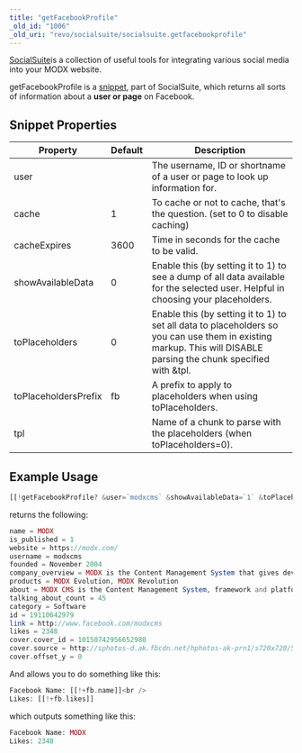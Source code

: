 ```yaml
---
title: "getFacebookProfile"
_old_id: "1006"
_old_uri: "revo/socialsuite/socialsuite.getfacebookprofile"
---
```


[SocialSuite](extras/socialsuite "SocialSuite")is a collection of useful tools for integrating various social media into your MODX website.

getFacebookProfile is a [snippet](developing-in-modx/basic-development/snippets "Snippets"), part of SocialSuite, which returns all sorts of information about a **user or page** on Facebook.

## Snippet Properties

| Property             | Default | Description                                                                                                                                                       |
| -------------------- | ------- | ----------------------------------------------------------------------------------------------------------------------------------------------------------------- |
| user                 |         | The username, ID or shortname of a user or page to look up information for.                                                                                       |
| cache                | 1       | To cache or not to cache, that's the question. (set to 0 to disable caching)                                                                                      |
| cacheExpires         | 3600    | Time in seconds for the cache to be valid.                                                                                                                        |
| showAvailableData    | 0       | Enable this (by setting it to 1) to see a dump of all data available for the selected user. Helpful in choosing your placeholders.                                |
| toPlaceholders       | 0       | Enable this (by setting it to 1) to set all data to placeholders so you can use them in existing markup. This will DISABLE parsing the chunk specified with &tpl. |
| toPlaceholdersPrefix | fb      | A prefix to apply to placeholders when using toPlaceholders.                                                                                                      |
| tpl                  |         | Name of a chunk to parse with the placeholders (when toPlaceholders=0).                                                                                           |

## Example Usage

``` php
[[!getFacebookProfile? &user=`modxcms` &showAvailableData=`1` &toPlaceholders=`1`]]
```

returns the following:

``` php
name = MODX
is_published = 1
website = https://modx.com/
username = modxcms
founded = November 2004
company_overview = MODX is the Content Management System that gives developers, designers and end-users the creative freedom and power to build and maintain websites and online applications with ease. Lose the limitations. There’s no steep learning curve, no cumbersome template language, and no awkward or restrictive structures forced on your site. MODX gives you the freedom to work your way and get things done.
products = MODX Evolution, MODX Revolution
about = MODX CMS is the Content Management System, framework and platform. https://modx.com/ MODX Revolution https://modx.com/download/
talking_about_count = 45
category = Software
id = 19110642979
link = http://www.facebook.com/modxcms
likes = 2348
cover.cover_id = 10150742956652980
cover.source = http://sphotos-d.ak.fbcdn.net/hphotos-ak-prn1/s720x720/559491_10150742956652980_2095164733_n.jpg
cover.offset_y = 0
```

And allows you to do something like this:

``` php
Facebook Name: [[!+fb.name]]<br />
Likes: [[!+fb.likes]]
```

which outputs something like this:

``` php
Facebook Name: MODX
Likes: 2348
```